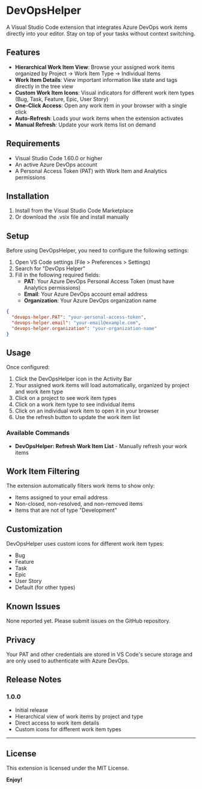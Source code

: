 # DevOpsHelper

A Visual Studio Code extension that integrates Azure DevOps work items directly into your editor. Stay on top of your tasks without context switching.

## Features

- **Hierarchical Work Item View**: Browse your assigned work items organized by Project → Work Item Type → Individual Items
- **Work Item Details**: View important information like state and tags directly in the tree view
- **Custom Work Item Icons**: Visual indicators for different work item types (Bug, Task, Feature, Epic, User Story)
- **One-Click Access**: Open any work item in your browser with a single click
- **Auto-Refresh**: Loads your work items when the extension activates
- **Manual Refresh**: Update your work items list on demand

## Requirements

- Visual Studio Code 1.60.0 or higher
- An active Azure DevOps account
- A Personal Access Token (PAT) with Work Item and Analytics permissions

## Installation

1. Install from the Visual Studio Code Marketplace
2. Or download the .vsix file and install manually

## Setup

Before using DevOpsHelper, you need to configure the following settings:

1. Open VS Code settings (File > Preferences > Settings)
2. Search for "DevOps Helper"
3. Fill in the following required fields:
   - **PAT**: Your Azure DevOps Personal Access Token (must have Analytics permissions)
   - **Email**: Your Azure DevOps account email address
   - **Organization**: Your Azure DevOps organization name

```json
{
  "devops-helper.PAT": "your-personal-access-token",
  "devops-helper.email": "your-email@example.com",
  "devops-helper.organization": "your-organization-name"
}
```

## Usage

Once configured:

1. Click the DevOpsHelper icon in the Activity Bar
2. Your assigned work items will load automatically, organized by project and work item type
3. Click on a project to see work item types
4. Click on a work item type to see individual items
5. Click on an individual work item to open it in your browser
6. Use the refresh button to update the work item list

### Available Commands

- **DevOpsHelper: Refresh Work Item List** - Manually refresh your work items

## Work Item Filtering

The extension automatically filters work items to show only:
- Items assigned to your email address
- Non-closed, non-resolved, and non-removed items
- Items that are not of type "Development"

## Customization

DevOpsHelper uses custom icons for different work item types:
- Bug
- Feature
- Task
- Epic
- User Story
- Default (for other types)

## Known Issues

None reported yet. Please submit issues on the GitHub repository.

## Privacy

Your PAT and other credentials are stored in VS Code's secure storage and are only used to authenticate with Azure DevOps.

## Release Notes

### 1.0.0

- Initial release
- Hierarchical view of work items by project and type
- Direct access to work item details
- Custom icons for different work item types

---


## License

This extension is licensed under the MIT License.

**Enjoy!**